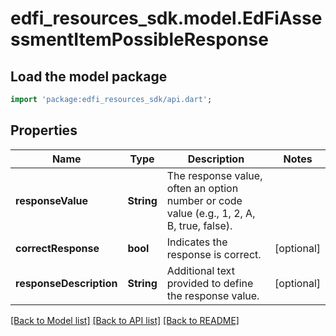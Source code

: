 # edfi_resources_sdk.model.EdFiAssessmentItemPossibleResponse

## Load the model package
```dart
import 'package:edfi_resources_sdk/api.dart';
```

## Properties
Name | Type | Description | Notes
------------ | ------------- | ------------- | -------------
**responseValue** | **String** | The response value, often an option number or code value (e.g., 1, 2, A, B, true, false). | 
**correctResponse** | **bool** | Indicates the response is correct. | [optional] 
**responseDescription** | **String** | Additional text provided to define the response value. | [optional] 

[[Back to Model list]](../README.md#documentation-for-models) [[Back to API list]](../README.md#documentation-for-api-endpoints) [[Back to README]](../README.md)


